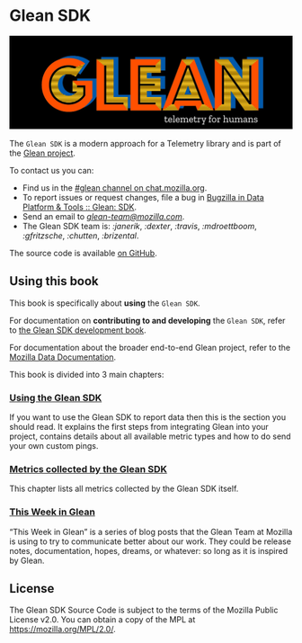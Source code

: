 # Glean SDK

![Glean logo](glean.jpeg)

The `Glean SDK` is a modern approach for a Telemetry library and is part of the [Glean project](https://docs.telemetry.mozilla.org/concepts/glean/glean.html).

To contact us you can:
- Find us in the [#glean channel on chat.mozilla.org](https://chat.mozilla.org/#/room/#glean:mozilla.org).
- To report issues or request changes, file a bug in [Bugzilla in Data Platform & Tools :: Glean: SDK](https://bugzilla.mozilla.org/enter_bug.cgi?product=Data+Platform+and+Tools&component=Glean%3A+SDK&priority=P3&status_whiteboard=%5Btelemetry%3Aglean-rs%3Am%3F%5D).
- Send an email to *glean-team@mozilla.com*.
- The Glean SDK team is: *:janerik*, *:dexter*, *:travis*, *:mdroettboom*, *:gfritzsche*, *:chutten*, *:brizental*.

The source code is available [on GitHub](https://github.com/mozilla/glean/).

## Using this book

This book is specifically about **using** the `Glean SDK`.

For documentation on **contributing to and developing** the `Glean SDK`, refer to [the Glean SDK development book](https://mozilla.github.io/glean/).

For documentation about the broader end-to-end Glean project, refer to the [Mozilla Data Documentation](https://docs.telemetry.mozilla.org/concepts/glean/glean.html).

This book is divided into 3 main chapters:

### [Using the Glean SDK](user/index.html)

If you want to use the Glean SDK to report data then this is the section you should read.
It explains the first steps from integrating Glean into your project,
contains details about all available metric types
and how to do send your own custom pings.

### [Metrics collected by the Glean SDK](user/collected-metrics/metrics.md)

This chapter lists all metrics collected by the Glean SDK itself.

### [This Week in Glean](appendix/twig.md)

“This Week in Glean” is a series of blog posts that the Glean Team at Mozilla is using to try to communicate better about our work.
They could be release notes, documentation, hopes, dreams, or whatever: so long as it is inspired by Glean.

## License

The Glean SDK Source Code is subject to the terms of the Mozilla Public License v2.0.
You can obtain a copy of the MPL at <https://mozilla.org/MPL/2.0/>.
